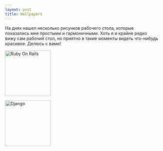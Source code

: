```yaml
--- 
layout: post
title: Wallpapers
---
```

На днях нашел несколько рисунков рабочего стола, которые показались мне простыми и гармоничными. Хоть я и крайне редко вижу сам рабочий стол, но приятно в такие моменты видеть что-нибудь красивое. Делюсь с вами!

<a href="http://static.juev.ru/2009/07/ROR.jpg"><img class="aligncenter size-thumbnail wp-image-438 " title="Ruby On Rails" src="http://static.juev.ru/2009/07/ROR-150x150.jpg" alt="Ruby On Rails" width="150" height="150" /></a>

<a href="http://static.juev.ru/2009/07/Django.jpg"><img class="aligncenter size-thumbnail wp-image-439 " title="Django" src="http://static.juev.ru/2009/07/Django-150x150.jpg" alt="Django" width="150" height="150" /></a>
